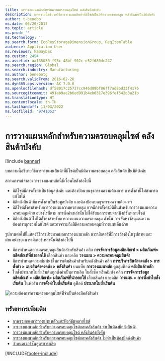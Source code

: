 ```yaml
---
title: การวางแผนหลักสำหรับความครอบคลุมไซต์ คลังสินค้าบังคับ
description: บทความนี้อธิบายวิธีการวางแผนสินค้าที่มีไซต์เป็นมิติความครอบคลุม คลังสินค้าเป็นมิติบังคับ
author: t-benebo
ms.date: 06/20/2017
ms.topic: article
ms.prod: ''
ms.technology: ''
ms.search.form: EcoResStorageDimensionGroup, ReqItemTable
audience: Application User
ms.reviewer: kamaybac
ms.custom: 2454
ms.assetid: aa135030-f98c-48bf-902c-e52f680dc247
ms.search.region: Global
ms.search.industry: Manufacturing
ms.author: benebotg
ms.search.validFrom: 2016-02-28
ms.dyn365.ops.version: AX 7.0.0
ms.openlocfilehash: df58017c25737cc946d09bf86ff7ad8bd33f4176
ms.sourcegitcommit: 491ab9ae2b6ed991b4eb0317e396fef542d3a21b
ms.translationtype: HT
ms.contentlocale: th-TH
ms.lasthandoff: 11/03/2022
ms.locfileid: "9741052"
---
```

# <a name="master-planning-for-site-coverage-mandatory-warehouse"></a>การวางแผนหลักสำหรับความครอบคลุมไซต์ คลังสินค้าบังคับ

[!include [banner](../includes/banner.md)]

บทความนี้อธิบายวิธีการวางแผนสินค้าที่มีไซต์เป็นมิติความครอบคลุม คลังสินค้าเป็นมิติบังคับ

สถานการณ์จำลองการวางแผนหลักนี้มีเงื่อนไขดังต่อไปนี้

-   มิติไซต์มีการตั้งค่าเป็นข้อมูลบังคับ และต้องป้อนบนธุรกรรมความต้องการ การตั้งค่านี้ไม่สามารถแก้ไขได้
-   มิติคลังสินค้ามีการตั้งค่าเป็นข้อมูลบังคับ และต้องป้อนบนธุรกรรมความต้องการ
-   มิติไซต์ตั้งค่าสำหรับการวางแผนความครอบคลุม อาจมีการตั้งค่ามิติอื่นสำหรับการวางแผนความครอบคลุมด้วย อย่างไรก็ตาม การตั้งค่าเหล่านั้นไม่ได้รับผลกระทบจากฟังก์ชันหลายไซต์
-   มิติคลังสินค้าไม่ได้ตั้งค่าสำหรับการวางแผนความครอบคลุม ดังนั้น การจัดหาวัสดุและความต้องการถูกรวมโดยไซต์ และอาจรวมถึงมิติความครอบคลุมที่วางแผนอื่นด้วย

รูปภาพต่อไปนี้แสดงวิธีการประมวลผลการวางแผนหลัก พารามิเตอร์ที่มีการอ้างอิงในรูปภาพ และตำแหน่งของพารามิเตอร์เหล่านั้นมีดังต่อไปนี้
-   มีการกำหนดความครอบคลุมสินค้าสำหรับสินค้า คลิก **การจัดการข้อมูลผลิตภัณฑ์ &gt; ผลิตภัณฑ์&gt; ผลิตภัณฑ์ที่นำออกใช้** เลือกสินค้า และคลิก **วางแผน &gt; ความครอบคลุมสินค้า**
-   มีการกำหนดความสัมพันธ์ในการเติมสินค้าสำหรับคลังสินค้า  คลิก **การบริหารสินค้าคงคลัง &gt; การตั้งค่า &gt; แบ่งสินค้าคงคลัง &gt; คลังสินค้า** บนแท็บ **การวางแผนหลัก** ดูกลุ่มฟิลด์ **คลังสินค้าหลัก**
-   ใบสั่งประเภทใบสั่งเริ่มต้นถูกตั้งค่าเป็นการผลิต ใบสั่งซื้อ หรือคัมบัง คลิก **การจัดการข้อมูลผลิตภัณฑ์ &gt; ผลิตภัณฑ์&gt; ผลิตภัณฑ์ที่นำออกใช้** เลือกสินค้า และคลิก **วางแผน &gt; การตั้งค่าใบสั่งเริ่มต้น** ในฟอร์ม **การตั้งค่าใบสั่งเริ่มต้น** ดูฟิลด์ **ประเภทใบสั่งเริ่มต้น**

![ความต้องการความครอบคลุมไซต์ที่จำเป็นต้องมีคลังสินค้า](./media/multisitedemandexplosionscenarioforsitecoveragewarehousemandatory.jpg)



## <a name="additional-resources"></a>ทรัพยากรเพิ่มเติม

- [ภาพรวมของการวางแผนหลักและฟังก์ชันหลายไซต์](master-plan-multisite-functionality.md)
- [การวางแผนหลักสำหรับความครอบคลุมไซต์และคลังสินค้า จำเป็นต้องมีคลังสินค้า](master-plan-site-warehouse-coverage-warehouse-mandatory.md)
- [การวางแผนหลักสำหรับความครอบคลุมไซต์ คลังสินค้าบังคับ](master-plan-site-coverage-warehouse-mandatory.md)
- [การวางแผนหลักสำหรับความครอบคลุมไซต์และคลังสินค้า ไม่จำเป็นต้องมีคลังสินค้า](master-plan-site-warehouse-coverage-warehouse-not-mandatory.md)
- [กำหนดเวอร์ชันสูตรการผลิต](master-plan-bom-version-determined.md)





[!INCLUDE[footer-include](../../includes/footer-banner.md)]